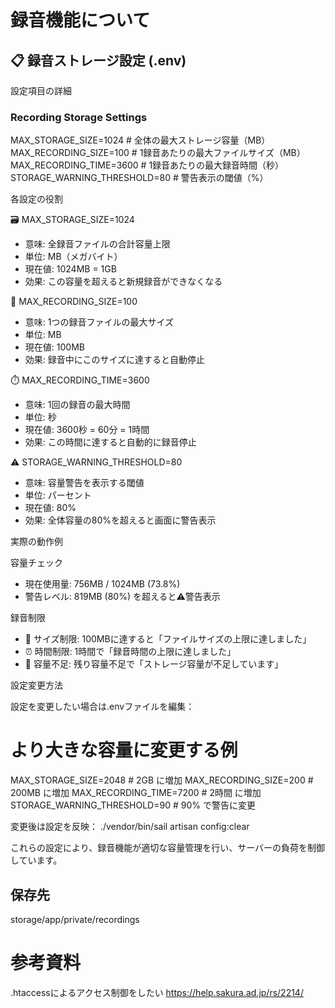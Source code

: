 

# 録音機能について
##   📋 録音ストレージ設定 (.env)
  設定項目の詳細
  ### Recording Storage Settings
  MAX_STORAGE_SIZE=1024          #
  全体の最大ストレージ容量（MB）
  MAX_RECORDING_SIZE=100         #
  1録音あたりの最大ファイルサイズ（MB）
  MAX_RECORDING_TIME=3600        #
  1録音あたりの最大録音時間（秒）
  STORAGE_WARNING_THRESHOLD=80   # 警告表示の閾値（%）

  各設定の役割

  🗃️ MAX_STORAGE_SIZE=1024

  - 意味: 全録音ファイルの合計容量上限
  - 単位: MB（メガバイト）
  - 現在値: 1024MB = 1GB
  - 効果: この容量を超えると新規録音ができなくなる

  📁 MAX_RECORDING_SIZE=100

  - 意味: 1つの録音ファイルの最大サイズ
  - 単位: MB
  - 現在値: 100MB
  - 効果: 録音中にこのサイズに達すると自動停止

  ⏱️ MAX_RECORDING_TIME=3600

  - 意味: 1回の録音の最大時間
  - 単位: 秒
  - 現在値: 3600秒 = 60分 = 1時間
  - 効果: この時間に達すると自動的に録音停止

  ⚠️ STORAGE_WARNING_THRESHOLD=80

  - 意味: 容量警告を表示する閾値
  - 単位: パーセント
  - 現在値: 80%
  - 効果: 全体容量の80%を超えると画面に警告表示

  実際の動作例

  容量チェック

  - 現在使用量: 756MB / 1024MB (73.8%)
  - 警告レベル: 819MB (80%) を超えると⚠️警告表示

  録音制限

  - 📏 サイズ制限:
  100MBに達すると「ファイルサイズの上限に達しました」
  - ⏰ 時間制限: 1時間で「録音時間の上限に達しました」
  - 💾 容量不足:
  残り容量不足で「ストレージ容量が不足しています」

  設定変更方法

  設定を変更したい場合は.envファイルを編集：

  # より大きな容量に変更する例
  MAX_STORAGE_SIZE=2048          # 2GB に増加
  MAX_RECORDING_SIZE=200         # 200MB に増加
  MAX_RECORDING_TIME=7200        # 2時間 に増加
  STORAGE_WARNING_THRESHOLD=90   # 90% で警告に変更

  変更後は設定を反映：
  ./vendor/bin/sail artisan config:clear

  これらの設定により、録音機能が適切な容量管理を行い、サーバーの負荷を制御しています。


## 保存先
storage/app/private/recordings



# 参考資料
.htaccessによるアクセス制御をしたい
https://help.sakura.ad.jp/rs/2214/
